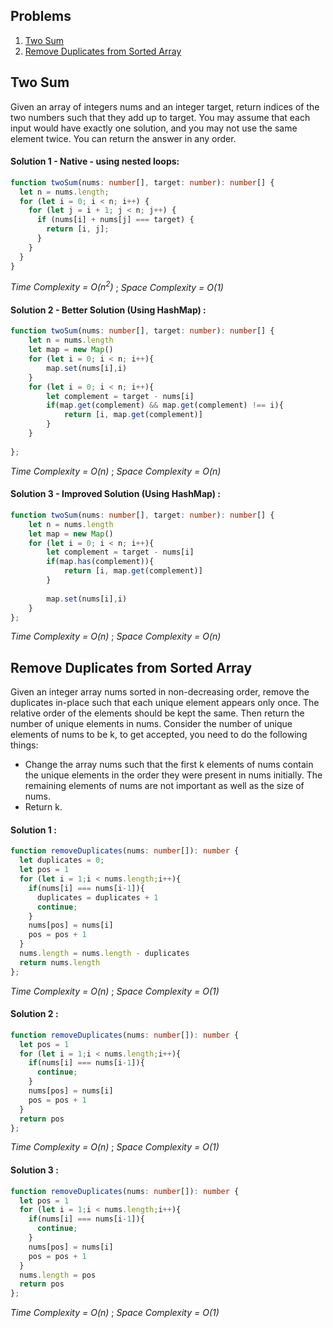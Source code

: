 ## Problems
1. [Two Sum](#two-sum)
2. [Remove Duplicates from Sorted Array](#remove-duplicates-from-sorted-array)

## Two Sum
Given an array of integers nums and an integer target, return indices of the two numbers such that they add up to target.
You may assume that each input would have exactly one solution, and you may not use the same element twice.
You can return the answer in any order.
#### Solution 1 - Native - using nested loops:
```typescript
function twoSum(nums: number[], target: number): number[] {
  let n = nums.length;
  for (let i = 0; i < n; i++) {
    for (let j = i + 1; j < n; j++) {
      if (nums[i] + nums[j] === target) {
        return [i, j];
      }
    }
  }
}
```
*Time Complexity = O(n<sup>2</sup>)* ; *Space Complexity = O(1)*

#### Solution 2 - Better Solution (Using HashMap) :
```typescript
function twoSum(nums: number[], target: number): number[] {
    let n = nums.length
    let map = new Map()
    for (let i = 0; i < n; i++){
        map.set(nums[i],i)
    }
    for (let i = 0; i < n; i++){
        let complement = target - nums[i]
        if(map.get(complement) && map.get(complement) !== i){
            return [i, map.get(complement)]
        }
    }
    
};
```
*Time Complexity = O(n)* ; *Space Complexity = O(n)*

#### Solution 3 - Improved Solution (Using HashMap) :
```typescript
function twoSum(nums: number[], target: number): number[] {
    let n = nums.length
    let map = new Map()
    for (let i = 0; i < n; i++){
        let complement = target - nums[i]
        if(map.has(complement)){
            return [i, map.get(complement)]
        }
        
        map.set(nums[i],i)
    }
};
```
*Time Complexity = O(n)* ; *Space Complexity = O(n)*

## Remove Duplicates from Sorted Array
Given an integer array nums sorted in non-decreasing order, remove the duplicates in-place such that each unique element appears only once. The relative order of the elements should be kept the same. Then return the number of unique elements in nums.
Consider the number of unique elements of nums to be k, to get accepted, you need to do the following things:
- Change the array nums such that the first k elements of nums contain the unique elements in the order they were present in nums initially. The remaining elements of nums are not important as well as the size of nums.
- Return k.
#### Solution 1 :
```typescript
function removeDuplicates(nums: number[]): number {
  let duplicates = 0;
  let pos = 1
  for (let i = 1;i < nums.length;i++){
    if(nums[i] === nums[i-1]){
      duplicates = duplicates + 1
      continue;
    }
    nums[pos] = nums[i]
    pos = pos + 1
  }
  nums.length = nums.length - duplicates
  return nums.length
};
```
*Time Complexity = O(n)* ; *Space Complexity = O(1)*

#### Solution 2 :
```typescript
function removeDuplicates(nums: number[]): number {
  let pos = 1
  for (let i = 1;i < nums.length;i++){
    if(nums[i] === nums[i-1]){
      continue;
    }
    nums[pos] = nums[i]
    pos = pos + 1
  }
  return pos
};
```
*Time Complexity = O(n)* ; *Space Complexity = O(1)*

#### Solution 3 :
```typescript
function removeDuplicates(nums: number[]): number {
  let pos = 1
  for (let i = 1;i < nums.length;i++){
    if(nums[i] === nums[i-1]){
      continue;
    }
    nums[pos] = nums[i]
    pos = pos + 1
  }
  nums.length = pos
  return pos
};
```
*Time Complexity = O(n)* ; *Space Complexity = O(1)*
